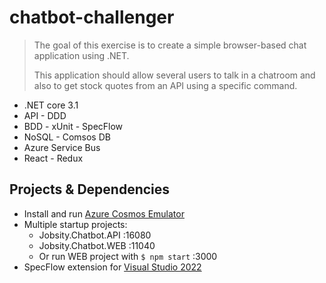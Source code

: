# chatbot-challenger

> The goal of this exercise is to create a simple browser-based chat application using .NET.
>
>This application should allow several users to talk in a chatroom and also to get stock quotes
>from an API using a specific command.

+ .NET core 3.1
+ API - DDD
+ BDD - xUnit - SpecFlow
+ NoSQL - Comsos DB
+ Azure Service Bus
+ React - Redux

## Projects & Dependencies

+ Install and run [Azure Cosmos Emulator](https://aka.ms/cosmosdb-emulator)
+ Multiple startup projects:
  + Jobsity.Chatbot.API :16080 
  + Jobsity.Chatbot.WEB :11040
  + Or run WEB project with `$ npm start` :3000
+ SpecFlow extension for [Visual Studio 2022](https://marketplace.visualstudio.com/items?itemName=TechTalkSpecFlowTeam.SpecFlowForVisualStudio2022)

